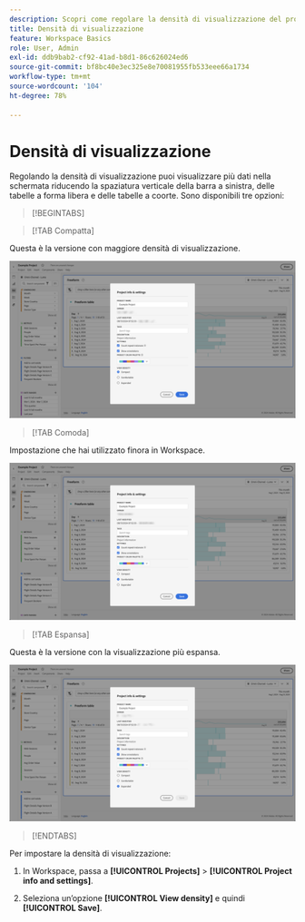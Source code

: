 ```yaml
---
description: Scopri come regolare la densità di visualizzazione del progetto in Analysis Workspace.
title: Densità di visualizzazione
feature: Workspace Basics
role: User, Admin
exl-id: ddb9bab2-cf92-41ad-b8d1-86c626024ed6
source-git-commit: bf8bc40e3ec325e8e70081955fb533eee66a1734
workflow-type: tm+mt
source-wordcount: '104'
ht-degree: 78%

---
```


# Densità di visualizzazione

Regolando la densità di visualizzazione puoi visualizzare più dati nella schermata riducendo la spaziatura verticale della barra a sinistra, delle tabelle a forma libera e delle tabelle a coorte. Sono disponibili tre opzioni:

>[!BEGINTABS]

>[!TAB Compatta]

Questa è la versione con maggiore densità di visualizzazione.

![Densità della visualizzazione compatta.](assets/view-density-compact.png)

>[!TAB Comoda]

Impostazione che hai utilizzato finora in Workspace.

![Densità della visualizzazione espansa.](assets/view-density-comfortable.png)

>[!TAB Espansa]

Questa è la versione con la visualizzazione più espansa.

![Densità della visualizzazione espansa.](assets/view-density-expanded.png)

>[!ENDTABS]


Per impostare la densità di visualizzazione:

1. In Workspace, passa a **[!UICONTROL Projects]** > **[!UICONTROL Project info and settings]**.

1. Seleziona un’opzione **[!UICONTROL View density]** e quindi **[!UICONTROL Save]**.



<!--
# [!UICONTROL View Density]

Adjusting the [!UICONTROL view density] lets you see more data on the screen by reducing the vertical padding of the left rail, freeform tables and cohort tables. You have 3 options when toggling the view density via radio buttons:

- **[!UICONTROL Compact]**: This is the version with the most condensed view.
- **[!UICONTROL Comfortable]**: This leaves a little more padding than the Compact version.
- **[!UICONTROL Expanded]** (default): This is the view you are used to in Workspace.

![](assets/view-density.png)

To set the view density:

1. In Workspace, navigate to **[!UICONTROL Projects]** > **[!UICONTROL Project Info and Settings]**.

1. Select among the 3 options outlined above and click **[!UICONTROL Save]**.


>[!BEGINSHADEBOX]

See ![VideoCheckedOut](/help/assets/icons/VideoCheckedOut.svg) [View density](https://video.tv.adobe.com/v/25963?quality=12&learn=on){target="_blank"} for a demo video.

>[!ENDSHADEBOX]


-->
